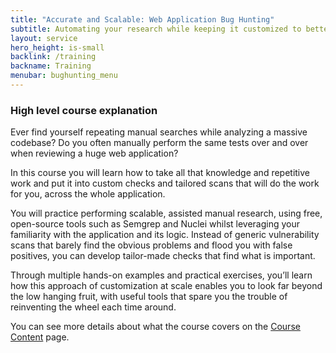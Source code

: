 ```yaml
---
title: "Accurate and Scalable: Web Application Bug Hunting"
subtitle: Automating your research while keeping it customized to better uncover vulnerabilities
layout: service
hero_height: is-small
backlink: /training
backname: Training
menubar: bughunting_menu
---
```


### High level course explanation

Ever find yourself repeating manual searches while analyzing a massive codebase? Do you often manually perform the same tests over and over when reviewing a huge web application?

In this course you will learn how to take all that knowledge and repetitive work and put it into custom checks and tailored scans that will do the work for you, across the whole application.

You will practice performing scalable, assisted manual research, using free, open-source tools such as Semgrep and Nuclei whilst leveraging your familiarity with the application and its logic. Instead of generic vulnerability scans that barely find the obvious problems and flood you with false positives, you can develop tailor-made checks that find what is important.

Through multiple hands-on examples and practical exercises, you’ll learn how this approach of customization at scale enables you to look far beyond the low hanging fruit, with useful tools that spare you the trouble of reinventing the wheel each time around.

You can see more details about what the course covers on the [Course Content](/training-courses/bughunting/topics.html) page.
